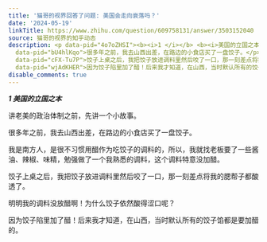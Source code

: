 ```yaml
---
title: '猫哥的视界回答了问题: 美国会走向衰落吗？'
date: '2024-05-19'
linkTitle: https://www.zhihu.com/question/609758131/answer/3503152040
source: 猫哥的视界的知乎动态
description: <p data-pid="4o7oZHSI"><b><i>1 </i></b> <b><i>美国的立国之本</i></b></p><p data-pid="YmG2RTd_">讲老美的政治体制之前，先讲一个小故事。</p><p
  data-pid="bU4hlKqo">很多年之前，我去山西出差，在路边的小食店买了一盘饺子。</p><p data-pid="Egxx89di">我是南方人，是很不习惯用醋作为吃饺子的调料的，所以，我就找老板要了一些酱油、辣椒、味精，勉强做了一个我熟悉的调料，这个调料特意没加醋。</p><p
  data-pid="cFX-Tu7P">饺子上桌之后，我把饺子放进调料里然后咬了一口，那一刻差点将我的腮帮子都酸透了。</p><p data-pid="nxMs4HIr">明明我的调料没放醋啊！为什么饺子依然酸得涩口呢？</p><p
  data-pid="wjAdKHER">因为饺子陷里加了醋！后来我才知道，在山西，当时默认所有的饺子馅都是要加醋的。</p><p ...
disable_comments: true
---
```

<p data-pid="4o7oZHSI"><b><i>1 </i></b> <b><i>美国的立国之本</i></b></p><p data-pid="YmG2RTd_">讲老美的政治体制之前，先讲一个小故事。</p><p data-pid="bU4hlKqo">很多年之前，我去山西出差，在路边的小食店买了一盘饺子。</p><p data-pid="Egxx89di">我是南方人，是很不习惯用醋作为吃饺子的调料的，所以，我就找老板要了一些酱油、辣椒、味精，勉强做了一个我熟悉的调料，这个调料特意没加醋。</p><p data-pid="cFX-Tu7P">饺子上桌之后，我把饺子放进调料里然后咬了一口，那一刻差点将我的腮帮子都酸透了。</p><p data-pid="nxMs4HIr">明明我的调料没放醋啊！为什么饺子依然酸得涩口呢？</p><p data-pid="wjAdKHER">因为饺子陷里加了醋！后来我才知道，在山西，当时默认所有的饺子馅都是要加醋的。</p><p ...